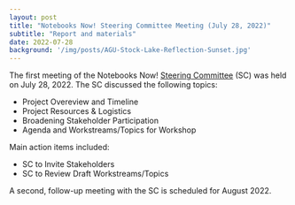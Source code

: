 ```yaml
---
layout: post
title: "Notebooks Now! Steering Committee Meeting (July 28, 2022)"
subtitle: "Report and materials"
date: 2022-07-28
background: '/img/posts/AGU-Stock-Lake-Reflection-Sunset.jpg'
---
```


The first meeting of the Notebooks Now! [Steering Committee](https://data.agu.org/notebooks-now/2022/08/02/meet-steering-committee.html) (SC) was held on July 28, 2022. The SC discussed the following topics:

- Project Overeview and Timeline
- Project Resources & Logistics
- Broadening Stakeholder Participation
- Agenda and Workstreams/Topics for Workshop

Main action items included:

- SC to Invite Stakeholders
- SC to Review Draft Workstreams/Topics

A second, follow-up meeting with the SC is scheduled for August 2022. 
